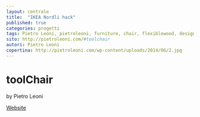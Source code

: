 ```yaml
---
layout: centrale
title:  "IKEA Nordli hack"
published: true
categories: progetti
tags: Pietro Leoni, pietroleoni, furniture, chair, flexiblewood, design
sito: http://pietroleoni.com/#toolchair
autori: Pietro Leoni
copertina: http://pietroleoni.com/wp-content/uploads/2014/06/2.jpg
---
```

# toolChair
by Pietro Leoni

[Website](http://pietroleoni.com/#toolchair)
